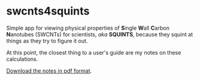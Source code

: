 swcnts4squints
==============

Simple app for viewing physical properties of **S**ingle **W**all
**C**arbon **N**anotubes (SWCNTs) for scientists, *aka* **SQUINTS**,
because they squint at things as they try to figure it out.

At this point, the closest thing to a user's guide are my notes
on these calculations.

[Download the notes in pdf format][dropbox link to notes].

[dropbox link to notes]: https://www.dropbox.com/s/9t6ducikkx9jfzy/bundle_calcs-round1.pdf

